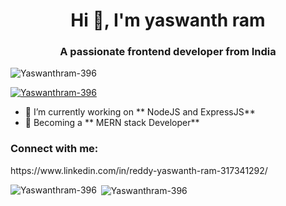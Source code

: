 <h1 align="center">Hi 👋, I'm yaswanth ram</h1>
<h3 align="center">A passionate frontend developer from India</h3>

<p align="left"> <img src="https://komarev.com/ghpvc/?username=Yaswanthram-396&label=Profile%20views&color=0e75b6&style=flat" alt="Yaswanthram-396" /> </p>

<p align="left"> <a href="https://github.com/ryo-ma/github-profile-trophy"><img src="https://github-profile-trophy.vercel.app/?username=Yaswanthram-396" alt="Yaswanthram-396" /></a> </p>

- 🔭 I’m currently working on ** NodeJS and ExpressJS**
- 🔭 Becoming a ** MERN stack Developer**

<h3 align="left">Connect with me:</h3>
<p align="left">
  <!-- Social links go here -->
  https://www.linkedin.com/in/reddy-yaswanth-ram-317341292/
</p>

<p><img align="left" src="https://github-readme-stats.vercel.app/api/top-langs?username=Yaswanthram-396&show_icons=true&locale=en&layout=compact" alt="Yaswanthram-396" /></p>

<p>&nbsp;<img align="center" src="https://github-readme-stats.vercel.app/api?username=Yaswanthram-396&show_icons=true&locale=en" alt="Yaswanthram-396" /></p>

